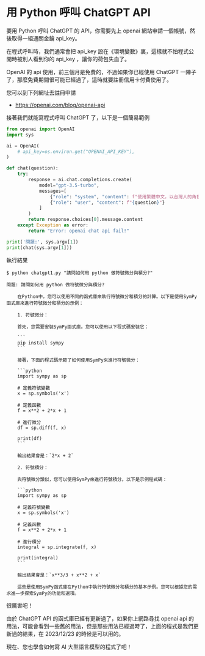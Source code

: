 # 用 Python 呼叫 ChatGPT API

要用 Python 呼叫 ChatGPT 的 API，你需要先上 openai 網站申請一個帳號，然後取得一組通關金鑰 api_key。

在程式呼叫時，我們通常會把 api_key 設在《環境變數》裏，這樣就不怕程式公開時被別人看到你的 api_key ，讓你的荷包失血了。

OpenAI 的 api 使用，前三個月是免費的，不過如果你已經使用 ChatGPT 一陣子了，那麼免費期間很可能已經過了，這時就要註冊信用卡付費使用了。

您可以到下列網址去註冊申請

* https://openai.com/blog/openai-api


接著我們就能寫程式呼叫 ChatGPT 了，以下是一個簡易範例

```py
from openai import OpenAI
import sys

ai = OpenAI(
    # api_key=os.environ.get("OPENAI_API_KEY"),
)

def chat(question):
    try:
        response = ai.chat.completions.create(
            model="gpt-3.5-turbo",
            messages=[
                {"role": "system", "content": f"使用繁體中文，以台灣人的角色回答"},
                {"role": "user", "content": f"{question}"}
            ]
        )
        return response.choices[0].message.content
    except Exception as error:
        return "Error: openai chat api fail!"

print('問題:', sys.argv[1])
print(chat(sys.argv[1]))
```

執行結果

```
$ python chatgpt1.py "請問如何用 python 做符號微分與積分?"

問題: 請問如何用 python 做符號微分與積分?

    在Python中，您可以使用不同的函式庫來執行符號微分和積分的計算。以下是使用SymPy函式庫來進行符號微分和積分的示例：

    1. 符號微分：

    首先，您需要安裝SymPy函式庫。您可以使用以下程式碼安裝它：

    ```
    pip install sympy
    ```

    接著，下面的程式碼示範了如何使用SymPy來進行符號微分：

    ```python
    import sympy as sp

    # 定義符號變數
    x = sp.symbols('x')

    # 定義函數
    f = x**2 + 2*x + 1

    # 進行微分
    df = sp.diff(f, x)

    print(df)
    ```

    輸出結果會是：`2*x + 2`

    2. 符號積分：

    與符號微分類似，您可以使用SymPy來進行符號積分。以下是示例程式碼：

    ```python
    import sympy as sp

    # 定義符號變數
    x = sp.symbols('x')

    # 定義函數
    f = x**2 + 2*x + 1

    # 進行積分
    integral = sp.integrate(f, x)

    print(integral)
    ```

    輸出結果會是：`x**3/3 + x**2 + x`

    這些是使用SymPy函式庫在Python中執行符號微分和積分的基本示例。您可以根據您的需求進一步探索SymPy的功能和選項。
```

很厲害吧！


由於 ChatGPT API 的函式庫已經有更新過了，如果你上網路尋找 openai api 的用法，可能會看到一些舊的用法，但是那些用法已經過時了，上面的程式是我們更新過的結果，在 2023/12/23 的時候是可以用的。

現在、您也學會如何寫 AI 大型語言模型的程式了吧！
